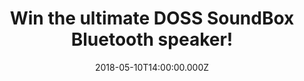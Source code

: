 ---
campaign-uuid: "c-23e27304-6a5f-4727-ad10-91b4c55db543"
type: "Competition"
category: "Gifts"
date: "2018-05-10T14:00:00.000Z"
end-date: "2018-06-09T23:59:00.000Z"
disable-form: false
is_promoted: false
has_entry_page: true
title: "Win the ultimate DOSS SoundBox Bluetooth speaker!"
competition-description: "<p>In need to find the perfect speaker to make your party\
  \ stand out? We have the ONE for YOU! Here comes the ultimate and innovative DOSS\
  \ SoundBox Bluetooth speaker with Wireless Bluetooth, HD sound, Handsfree… and more\
  \ features to know!</p> \r\n<p>Click on the link below for a chance to win The DOSS\
  \ SoundBox speaker and enjoy an extraordinary audiovisual experience!</p>"
hero-header: "Win the ultimate DOSS SoundBox Bluetooth speaker!"
terms-confirmation: "N/A"
banner-img: "https://assets.expresslyapp.com/asset-0589d91b-35db-4b0c-bdba-d76cd0d3ed8b.jpg"
logo-left-href: "https://aaa.nme.com/"
logo-left-image: "https://assets.expresslyapp.com/asset-50e3e741-fb4e-4b4a-a1b3-6c63f945cf79.jpg"
logo-left-title: "nme aaa"
bg-image-hero: "https://assets.expresslyapp.com/asset-e6b8b0bb-41c8-4655-be7b-05ad5db43ae8.jpg"
bg-image-first: "https://assets.expresslyapp.com/asset-26e8b5b2-f4b5-4351-93bc-25dcdc60e9da.jpg"
bg-image-second: "https://assets.expresslyapp.com/asset-e8a82804-2dd3-4f85-a549-e2f2a1cd8d33.jpg"
section1-content: "Powerful, superior and unique are the three perfect words to describe\
  \ this new technological portable speaker! There are too many speakers in the market,\
  \ so hard for them to stand out but this one is totally a MUST!"
section2-content: "<p>Compatible with all Bluetooth-enabled devices, Superior sound\
  \ quality, Sensitive touch button with Laser Carving finish, Ultra-compact that\
  \ can easily be slipped everywhere, Rechargeable battery supply to a 12 hours continuous\
  \ play with high-quality that enrich your ears all the time & many more!</p>\r\n\
  <p>If you’re looking for amazing music and elegant control, complete the draw below\
  \ for a chance to win the brand new Doss SoundBox Bluetooth speaker and it could\
  \ be coming home with you!</p>\r\n<p>Good luck!</p>"
entry-title: "Win the ultimate DOSS SoundBox Bluetooth speaker!"
entry-content: "<p>Enter the draw to win the speakers your ears deserve, DOSS SoundBox\
  \ Bluetooth speaker! by completing the form below before 23:59 on 9th  June 2018.</p>"
has-winner: true
winner-title: "CONGRATULATIONS to Eloise who won an amazing DOSS SoundBox Bluetooth\
  \ Speaker!"
winner-banner: "https://assets.expresslyapp.com/asset-91017a49-b07d-4b4f-a699-68ac8b829466.jpg"
prize-description: "A Doss SoundBox Bluetooth speaker"
special-conditions: "Multiple entries are allowed up to one every day. Starting June\
  \ 6, 2018, the 24h interval between multiple entries resets at midnight every day."
country-restrictions:
- "GB"
---